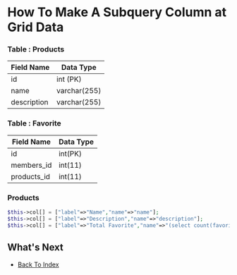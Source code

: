 # How To Make A Subquery Column at Grid Data

### Table : Products
| Field Name | Data Type |
| ---------- | ----------- |
| id | int (PK) |
| name | varchar(255) |
| description | varchar(255) |

### Table : Favorite
| Field Name | Data Type | 
| ---- | ---- |
| id | int(PK) |
| members_id | int(11) |
| products_id | int(11) |

### Products
```php
$this->col[] = ["label"=>"Name","name"=>"name"];
$this->col[] = ["label"=>"Description","name"=>"description"];
$this->col[] = ["label"=>"Total Favorite","name"=>"(select count(favorite.id) from favorite where favorite.products_id = products.id) as total_favorite"];
```

## What's Next
- [Back To Index](./index.md)
